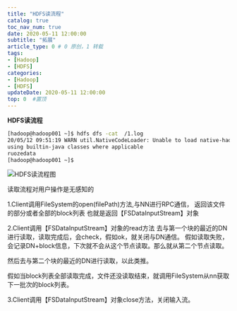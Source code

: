 ```yaml
---
title: "HDFS读流程"
catalog: true
toc_nav_num: true
date: 2020-05-11 12:00:00
subtitle: "拓展"
article_type: 0 # 0 原创，1 转载
tags:
- [Hadoop]
- [HDFS]
categories:
- [Hadoop]
- [HDFS]
updateDate: 2020-05-11 12:00:00
top: 0  #置顶
---
```


**HDFS读流程**
```bash
[hadoop@hadoop001 ~]$ hdfs dfs -cat  /1.log
20/05/12 09:51:19 WARN util.NativeCodeLoader: Unable to load native-hadoop library for your platform... \
using builtin-java classes where applicable
ruozedata
[hadoop@hadoop001 ~]$ 
```
![HDFS读流程图](https://i.loli.net/2020/06/11/p1KSzxMDJFPBQab.png)

读取流程对用户操作是无感知的 

1.Client调用FileSystem的open(filePath)方法,与NN进行RPC通信，
返回该文件的部分或者全部的block列表
也就是返回【FSDataInputStream】对象

2.Client调用【FSDataInputStream】对象的read方法
去与第一个块的最近的DN进行读取，读取完成后，会check，假如ok，就关闭与DN通信。
假如读取失败，会记录DN+block信息，下次就不会从这个节点读取。那么就从第二个节点读取。

然后去与第二个块的最近的DN进行读取，以此类推。

假如当block列表全部读取完成，文件还没读取结束，就调用FileSystem从nn获取下一批次的block列表。

3.Client调用【FSDataInputStream】对象close方法，关闭输入流。